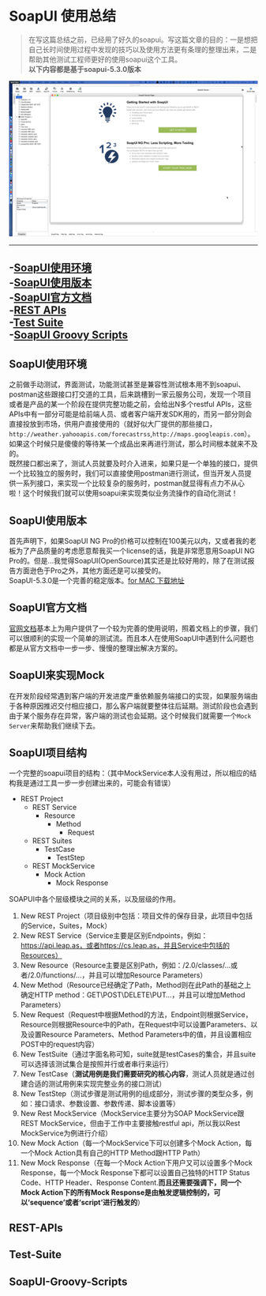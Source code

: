 # SoapUI 使用总结

>在写这篇总结之前，已经用了好久的soapui。写这篇文章的目的：一是想把自己长时间使用过程中发现的技巧以及使用方法更有条理的整理出来，二是帮助其他测试工程师更好的使用soapui这个工具。  
**以下内容都是基于soapui-5.3.0版本**

![indexPage](https://github.com/zackgq2009/TestDocuments/blob/master/soapuiProjects/readmepictures/indexPage.png)

-----------------------
-[SoapUI使用环境](#SoapUI使用环境)  
-[SoapUI使用版本](#SoapUI使用版本)  
-[SoapUI官方文档](#SoapUI官方文档)  
-[REST APIs](#REST-APIs)  
-[Test Suite](#Test-Suite)  
-[SoapUI Groovy Scripts](#SoapUI-Groovy-Scripts)  
-----------------------

## SoapUI使用环境

之前做手动测试，界面测试，功能测试甚至是兼容性测试根本用不到soapui、postman这些跟接口打交道的工具，后来跳槽到一家云服务公司，发现一个项目或者是产品的某一个阶段在提供完整功能之前，会给出N多个restful APIs，这些APIs中有一部分可能是给前端人员、或者客户端开发SDK用的，而另一部分则会直接投放到市场，供用户直接使用的（就好似大厂提供的那些接口，`http://weather.yahooapis.com/forecastrss`,`http://maps.googleapis.com`）。如果这个时候只是傻傻的等待某一个成品出来再进行测试，那么时间根本就来不及的。  
既然接口都出来了，测试人员就要及时介入进来，如果只是一个单独的接口，提供一个比较独立的服务时，我们可以直接使用postman进行测试，但当开发人员提供一系列接口，来实现一个比较复杂的服务时，postman就显得有点力不从心啦！这个时候我们就可以使用soapui来实现类似业务流操作的自动化测试！

## SoapUI使用版本

首先声明下，如果SoapUI NG Pro的价格可以控制在100美元以内，又或者我的老板为了产品质量的考虑愿意帮我买一个license的话，我是非常愿意用SoapUI NG Pro的。但是...我觉得SoapUI(OpenSource)其实还是比较好用的，除了在测试报告方面逊色于Pro之外，其他方面还是可以接受的。  
SoapUI-5.3.0是一个完善的稳定版本。[for MAC 下载地址](https://b537910400b7ceac4df0-22e92613740a7dd1247910134033c0d1.ssl.cf5.rackcdn.com/soapui/5.3.0/SoapUI-5.3.0.dmg)

## SoapUI官方文档

[官网文档](https://www.soapui.org/soapui-projects/soapui-projects.html)基本上为用户提供了一个较为完善的使用说明，照着文档上的步骤，我们可以很顺利的实现一个简单的测试流。而且本人在使用SoapUI中遇到什么问题也都是从官方文档中一步一步、慢慢的整理出解决方案的。

## SoapUI来实现Mock

在开发阶段经常遇到客户端的开发进度严重依赖服务端接口的实现，如果服务端由于各种原因推迟交付相应接口，那么客户端就要整体往后延期。测试阶段也会遇到由于某个服务存在异常，客户端的测试也会延期。这个时候我们就需要一个`Mock Server`来帮助我们继续下去。

## SoapUI项目结构

一个完整的soapui项目的结构：（其中MockService本人没有用过，所以相应的结构我是通过工具一步一步创建出来的，可能会有错误）  
- REST Project
  - REST Service
    - Resource
      - Method
        - Request
  - REST Suites
    - TestCase
      - TestStep
  - REST MockService
    - Mock Action
      - Mock Response

SOAPUI中各个层级模块之间的关系，以及层级的作用。

1. New REST Project（项目级别中包括：项目文件的保存目录，此项目中包括的Service，Suites，Mock）  
2. New REST Service（Service主要是区别Endpoints，例如：https://api.leap.as，或者https://cs.leap.as，并且Service中包括的Resources）  
3. New Resource（Resource主要是区别Path，例如：/2.0/classes/...或者/2.0/functions/…，并且可以增加Resource Parameters）  
4. New Method（Resource已经确定了Path，Method则在此Path的基础之上确定HTTP method：GET\POST\DELETE\PUT…，并且可以增加Method Parameters）  
5. New Request（Request中根据Method的方法，Endpoint则根据Service，Resource则根据Resource中的Path，在Request中可以设置Parameters、以及设置Resource Parameters、Method Parameters中的值，并且设置相应POST中的request内容）  
6. New TestSuite（通过字面名称可知，suite就是testCases的集合，并且suite可以选择该测试集合是按照并行或者串行来运行）  
7. New TestCase（**测试用例是我们需要研究的核心内容**，测试人员就是通过创建合适的测试用例来实现完整业务的接口测试）  
8. New TestStep（测试步骤是测试用例的组成部分，测试步骤的类型众多，例如：接口请求、参数设置、参数传递、脚本设置等）  
9. New Rest MockService（MockService主要分为SOAP MockService跟REST MockService，但由于工作中主要接触restful api，所以我以Rest MockService为例进行介绍）  
10. New Mock Action（每一个MockService下可以创建多个Mock Action，每一个Mock Action具有自己的HTTP Method跟HTTP Path）  
11. New Mock Response（在每一个Mock Action下用户又可以设置多个Mock Response，每一个Mock Response下都可以设置自己独特的HTTP Status Code、HTTP Header、Response Content.**而且还需要强调下，同一个Mock Action下的所有Mock Response是由触发逻辑控制的，可以‘sequence’或者‘script’进行触发的**）


## REST-APIs

## Test-Suite

## SoapUI-Groovy-Scripts
